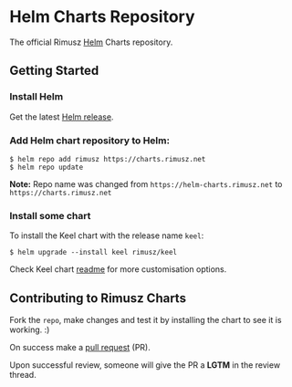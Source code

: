 # Helm Charts Repository

The official Rimusz [Helm](https://helm.sh) Charts repository.

## Getting Started

### Install Helm

Get the latest [Helm release](https://github.com/kubernetes/helm#install).

### Add Helm chart repository to Helm:

 ```console
 $ helm repo add rimusz https://charts.rimusz.net
 $ helm repo update
 ```

**Note:** Repo name was changed from `https://helm-charts.rimusz.net` to `https://charts.rimusz.net`

### Install some chart

To install the Keel chart with the release name `keel`:

```console
$ helm upgrade --install keel rimusz/keel
```

Check Keel chart [readme](stable/keel/README.md) for more customisation options.

## Contributing to Rimusz Charts

Fork the `repo`, make changes and test it by installing the chart to see it is working. :)

On success make a [pull request](https://help.github.com/articles/using-pull-requests) (PR).

Upon successful review, someone will give the PR a __LGTM__ in the review thread.
